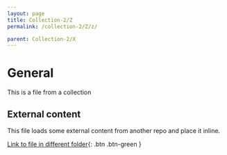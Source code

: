 ```yaml
---
layout: page
title: Collection-2/Z
permalink: /collection-2/Z/z/

parent: Collection-2/X
---
```


<!-- START_EXPOSED_SECTION -->
# General
This is a file from a collection

<div id="test_inline_external_content-1"></div>

## External content
This file loads some external content from another repo and place it inline.

[Link to file in different folder](/pwc/){: .btn .btn-green }

<script>
    getExternalMDContent (
        'https://raw.githubusercontent.com/pmc-community/business-booster/main/LICENSE', 
        'inline',
        'fullFile',
        'fullFile',
        '```Markdown content generated from a part of partial which loads a part from an external md file and place it inline```\n',
        'test_inline_external_content-1',
        'doc-contents/_collection-2/Z/z.md'
    );
</script>

<!-- END_EXPOSED_SECTION -->

